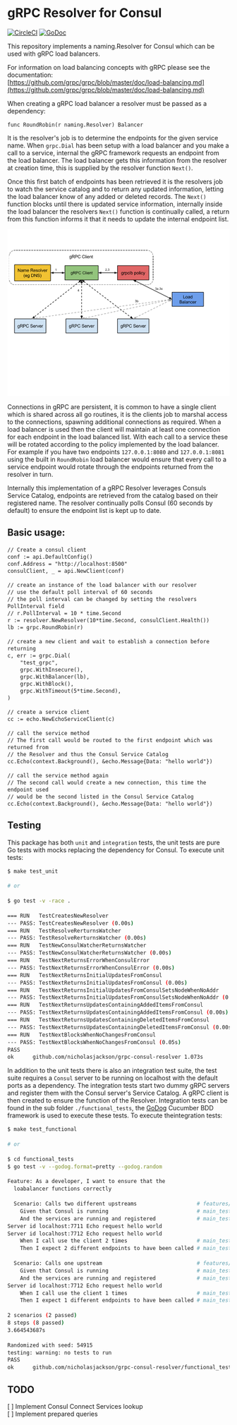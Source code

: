 # gRPC Resolver for Consul

[![CircleCI](https://circleci.com/gh/nicholasjackson/grpc-consul-resolver.svg?style=svg)](https://circleci.com/gh/nicholasjackson/grpc-consul-resolver)
[![GoDoc](https://godoc.org/github.com/nicholasjackson/grpc-consul-resolver?status.svg)](https://godoc.org/github.com/nicholasjackson/grpc-consul-resolver)

This repository implements a naming.Resolver for Consul which can be used with gRPC load balancers.

For information on load balancing concepts with gRPC please see the documentation:   
[https://github.com/grpc/grpc/blob/master/doc/load-balancing.md](https://github.com/grpc/grpc/blob/master/doc/load-balancing.md)

When creating a gRPC load balancer a resolver must be passed as a dependency:

```
func RoundRobin(r naming.Resolver) Balancer
```

It is the resolver's job is to determine the endpoints for the given service name.  When `grpc.Dial` has been setup with a load balancer and you make a call to a service, internal the gRPC framework
requests an endpoint from the load balancer.  The load balancer gets this information from the resolver at creation time, this is supplied by the resolver function `Next()`.   

Once this first batch of endpoints has been retrieved it is the resolvers job to watch the service catalog and to return any updated information, letting the load balancer know of any added or deleted records.  The `Next()` function blocks until there is updated service information, internally inside the load balancer the resolvers `Next()` function is continually called, a return from this function informs it that it needs to update the internal endpoint list.  

![](https://github.com/grpc/grpc/raw/master/doc/images/load-balancing.png)

Connections in gRPC are persistent, it is common to have a single client which is shared across all go routines, it is the clients job to marshal access to the connections, spawning additional connections as required.  When a load balancer is used then the client will maintain at least one connection for each endpoint in the load balanced list.  With each call to a service these will be rotated according to the policy implemented by the load balancer.  For example if you have two endpoints `127.0.0.1:8080` and `127.0.0.1:8081` using the built in `RoundRobin` load balancer would ensure that every call to a service endpoint would rotate through the endpoints returned from the resolver in turn.

Internally this implementation of a gRPC Resolver leverages Consuls Service Catalog, endpoints are retrieved from the catalog based
on their registered name.  The resolver continually polls Consul (60 seconds by default) to ensure the endpoint list is kept up to date.

## Basic usage:
```
// Create a consul client
conf := api.DefaultConfig()
conf.Address = "http://localhost:8500"
consulClient, _ = api.NewClient(conf)

// create an instance of the load balancer with our resolver
// use the default poll interval of 60 seconds
// the poll interval can be changed by setting the resolvers PollInterval field
// r.PollInterval = 10 * time.Second
r := resolver.NewResolver(10*time.Second, consulClient.Health())
lb := grpc.RoundRobin(r)

// create a new client and wait to establish a connection before returning
c, err := grpc.Dial(
	"test_grpc",
	grpc.WithInsecure(),
	grpc.WithBalancer(lb),
	grpc.WithBlock(),
	grpc.WithTimeout(5*time.Second),
)

// create a service client
cc := echo.NewEchoServiceClient(c)

// call the service method
// The first call would be routed to the first endpoint which was returned from 
// the Resolver and thus the Consul Service Catalog
cc.Echo(context.Background(), &echo.Message{Data: "hello world"})

// call the service method again
// The second call would create a new connection, this time the endpoint used 
// would be the second listed in the Consul Service Catalog
cc.Echo(context.Background(), &echo.Message{Data: "hello world"})
```

## Testing
This package has both `unit` and `integration` tests, the unit tests are pure Go tests with mocks replacing the dependency for Consul.  To execute unit tests:

```bash
$ make test_unit

# or

$ go test -v -race .

=== RUN   TestCreatesNewResolver
--- PASS: TestCreatesNewResolver (0.00s)
=== RUN   TestResolveRerturnsWatcher
--- PASS: TestResolveRerturnsWatcher (0.00s)
=== RUN   TestNewConsulWatcherReturnsWatcher
--- PASS: TestNewConsulWatcherReturnsWatcher (0.00s)
=== RUN   TestNextReturnsErrorWhenConsulError
--- PASS: TestNextReturnsErrorWhenConsulError (0.00s)
=== RUN   TestNextReturnsInitialUpdatesFromConsul
--- PASS: TestNextReturnsInitialUpdatesFromConsul (0.00s)
=== RUN   TestNextReturnsInitialUpdatesFromConsulSetsNodeWhenNoAddr
--- PASS: TestNextReturnsInitialUpdatesFromConsulSetsNodeWhenNoAddr (0.00s)
=== RUN   TestNextReturnsUpdatesContainingAddedItemsFromConsul
--- PASS: TestNextReturnsUpdatesContainingAddedItemsFromConsul (0.00s)
=== RUN   TestNextReturnsUpdatesContainingDeletedItemsFromConsul
--- PASS: TestNextReturnsUpdatesContainingDeletedItemsFromConsul (0.00s)
=== RUN   TestNextBlocksWhenNoChangesFromConsul
--- PASS: TestNextBlocksWhenNoChangesFromConsul (0.05s)
PASS
ok      github.com/nicholasjackson/grpc-consul-resolver 1.073s
```

In addition to the unit tests there is also an integration test suite, the test suite requires a `Consul` server to be running on localhost with the default ports as a dependency. The integration tests start two dummy gRPC servers and register them with the Consul server's Service Catalog.  A gRPC client is then created to ensure the function of the Resolver.  Integration tests can be found in the sub folder `./functional_tests`, the [GoDog](https://github.com/DATA-DOG/godog) Cucumber BDD framework is used to execute these tests.  To execute theintegration tests:

```bash
$ make test_functional

# or

$ cd functional_tests
$ go test -v --godog.format=pretty --godog.random

Feature: As a developer, I want to ensure that the
  loabalancer functions correctly

  Scenario: Calls two different upstreams                   # features/consul_service.feature:10
    Given that Consul is running                            # main_test.go:47 -> thatConsulIsRunning
    And the services are running and registered             # main_test.go:60 -> theServicesAreRunningAndRegistered
Server id localhost:7711 Echo request hello world
Server id localhost:7712 Echo request hello world
    When I call use the client 2 times                      # main_test.go:88 -> iCallUseTheClientTimes
    Then I expect 2 different endpoints to have been called # main_test.go:123 -> iExpectDifferentEndpointsToHaveBeenCalled

  Scenario: Calls one upstream                              # features/consul_service.feature:4
    Given that Consul is running                            # main_test.go:47 -> thatConsulIsRunning
    And the services are running and registered             # main_test.go:60 -> theServicesAreRunningAndRegistered
Server id localhost:7712 Echo request hello world
    When I call use the client 1 times                      # main_test.go:88 -> iCallUseTheClientTimes
    Then I expect 1 different endpoints to have been called # main_test.go:123 -> iExpectDifferentEndpointsToHaveBeenCalled

2 scenarios (2 passed)
8 steps (8 passed)
3.664543687s

Randomized with seed: 54915
testing: warning: no tests to run
PASS
ok      github.com/nicholasjackson/grpc-consul-resolver/functional_tests        3.699s
``` 



## TODO
[ ] Implement Consul Connect Services lookup  
[ ] Implement prepared queries 
